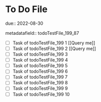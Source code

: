 # To Do File

due:: 2022-08-30

metadatafield:: todoTestFile_199_87

- [ ] Task of todoTestFile_199 1 [[Query me]]
- [ ] Task of todoTestFile_199 2 [[Query me]]
- [ ] Task of todoTestFile_199 3
- [ ] Task of todoTestFile_199 4
- [ ] Task of todoTestFile_199 5
- [ ] Task of todoTestFile_199 6
- [ ] Task of todoTestFile_199 7
- [ ] Task of todoTestFile_199 8
- [ ] Task of todoTestFile_199 9
- [ ] Task of todoTestFile_199 10